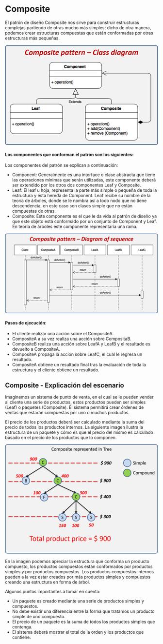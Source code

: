 # Composite
El patrón de diseño Composite nos sirve para construir estructuras complejas partiendo de otras mucho más simples; dicho de otra manera, podemos crear estructuras compuestas que están conformadas por otras estructuras más pequeñas.

![Composite Pattern](src/main/resources/class_diagram.png)

#### Los componentes que conforman el patrón son los siguientes:

Los componentes del patrón se explican a continuación:

* Component: Generalmente es una interface o clase abstracta que tiene las operaciones mínimas que serán utilizadas, este componente deberá ser extendido por los otros dos componentes Leaf y Composite.
* Leaf: El leaf u hoja, representa la parte más simple o pequeña de toda la estructura y ésta hereda de Component. Leaf recibe su nombre de la teoría de árboles, donde se le nombra así a todo nodo que no tiene descendencia, en este caso son clases simple que no están compuestas de otras.
* Composite: Este componente es el que le da vida al patrón de diseño ya que este objeto está conformado por un conjunto de Component y Leaf. En teoría de árboles este componente representaría una rama.

![Composite Sequence](src/main/resources/sequence_diagram.png)

#### Pasos de ejecución:

* El cliente realizar una acción sobre el CompositeA.
* CompositeA a su vez realiza una acción sobre CompositaB.
* CompositeB realiza una acción sobre LeafA y LeafB y el resultado es devuelto a CompositeA.
* CompositeA propaga la acción sobre LeafC, el cual le regresa un resultado.
* CompositeA obtiene un resultado final tras la evaluación de toda la estructura y el cliente obtiene un resultado.

## Composite - Explicación del escenario
Imaginemos un sistema de punto de venta, en el cual se le pueden vender al cliente una serie de productos, estos productos pueden ser simples (Leaf) o paquetes (Composite). El sistema permitirá crear órdenes de ventas que estarán compuestas por uno o muchos productos.

El precio de los productos deberá ser calculado mediante la suma del precio de todos los productos internos. La siguiente imagen ilustra la estructura de un paquete y cómo es que el precio del mismo es calculado basado en el precio de los productos que lo componen.

![Composite Explication](src/main/resources/composite_tree.png)

En la imagen podemos apreciar la estructura que conforma un producto compuesto, los productos compuestos están conformados por productos simples y por productos compuestos. Los productos compuestos internos pueden a la vez estar creados por más productos simples y compuestos creando una estructura en forma de árbol.

Algunos puntos importantes a tomar en cuenta:

* Un paquete es creado mediante una serie de productos simples y compuestos.
* No debe existir una diferencia entre la forma que tratamos un producto simple de uno compuesto.
* El precio de un paquete es la suma de todos los productos simples que contenga.
* El sistema deberá mostrar el total de la orden y los productos que contiene.